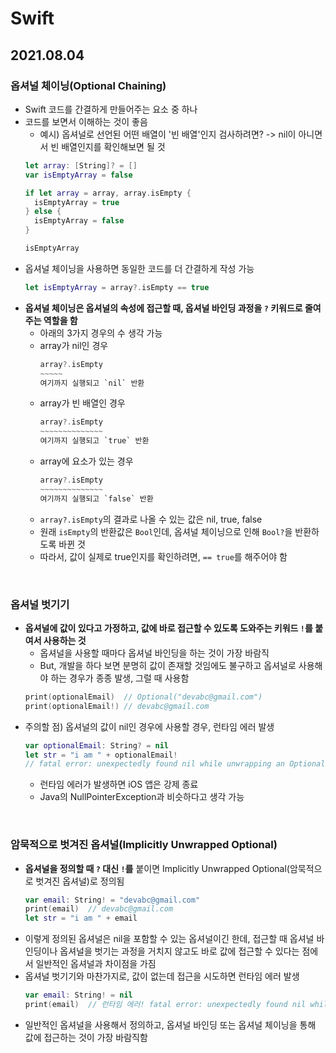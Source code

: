 # Swift

## 2021.08.04

### 옵셔널 체이닝(Optional Chaining)
- Swift 코드를 간결하게 만들어주는 요소 중 하나
- 코드를 보면서 이해하는 것이 좋음
  - 예시) 옵셔널로 선언된 어떤 배열이 '빈 배열'인지 검사하려면? -> nil이 아니면서 빈 배열인지를 확인해보면 될 것
  ```swift
  let array: [String]? = []
  var isEmptyArray = false
  
  if let array = array, array.isEmpty {
    isEmptyArray = true
  } else {
    isEmptyArray = false
  }

  isEmptyArray
  ```
- 옵셔널 체이닝을 사용하면 동일한 코드를 더 간결하게 작성 가능
  ```swift
  let isEmptyArray = array?.isEmpty == true
  ```
- **옵셔널 체이닝은 옵셔널의 속성에 접근할 때, 옵셔널 바인딩 과정을 `?` 키워드로 줄여주는 역할을 함**
  - 아래의 3가지 경우의 수 생각 가능
  - array가 nil인 경우
    ```swift
    array?.isEmpty 
    ~~~~~
    여기까지 실행되고 `nil` 반환
    ```
  - array가 빈 배열인 경우
    ```swift
    array?.isEmpty 
    ~~~~~~~~~~~~~~ 
    여기까지 실행되고 `true` 반환 
    ```
  - array에 요소가 있는 경우
    ```swift
    array?.isEmpty 
    ~~~~~~~~~~~~~~ 
    여기까지 실행되고 `false` 반환 
    ```
  - `array?.isEmpty`의 결과로 나올 수 있는 값은 nil, true, false
  - 원래 `isEmpty`의 반환값은 `Bool`인데, 옵셔널 체이닝으로 인해 `Bool?`을 반환하도록 바뀐 것
  - 따라서, 값이 실제로 true인지를 확인하려면, `== true`를 해주어야 함

<br>

### 옵셔널 벗기기
- **옵셔널에 값이 있다고 가정하고, 값에 바로 접근할 수 있도록 도와주는 키워드 `!`를 붙여서 사용하는 것**
  - 옵셔널을 사용할 때마다 옵셔널 바인딩을 하는 것이 가장 바람직
  - But, 개발을 하다 보면 분명히 값이 존재할 것임에도 불구하고 옵셔널로 사용해야 하는 경우가 종종 발생, 그럴 때 사용함
  ```swift
  print(optionalEmail)  // Optional("devabc@gmail.com")
  print(optionalEmail!) // devabc@gmail.com
  ```
- 주의할 점) 옵셔널의 값이 nil인 경우에 사용할 경우, 런타임 에러 발생
  ```swift
  var optionalEmail: String? = nil
  let str = "i am " + optionalEmail!
  // fatal error: unexpectedly found nil while unwrapping an Optional value
  ```
  - 런타임 에러가 발생하면 iOS 앱은 강제 종료
  - Java의 NullPointerException과 비슷하다고 생각 가능

<br>

### 암묵적으로 벗겨진 옵셔널(Implicitly Unwrapped Optional)
- **옵셔널을 정의할 때 `?` 대신 `!`를** 붙이면 Implicitly Unwrapped Optional(암묵적으로 벗겨진 옵셔널)로 정의됨
  ```swift
  var email: String! = "devabc@gmail.com"
  print(email)  // devabc@gmail.com
  let str = "i am " + email
  ```
- 이렇게 정의된 옵셔널은 nil을 포함할 수 있는 옵셔널이긴 한데, 접근할 때 옵셔널 바인딩이나 옵셔널을 벗기는 과정을 거치지 않고도 바로 값에 접근할 수 있다는 점에서 일반적인 옵셔널과 차이점을 가짐
- 옵셔널 벗기기와 마찬가지로, 값이 없는데 접근을 시도하면 런타임 에러 발생
  ```swift
  var email: String! = nil
  print(email)  // 런타임 에러! fatal error: unexpectedly found nil while unwrapping an Optional value
  ```
- 일반적인 옵셔널을 사용해서 정의하고, 옵셔널 바인딩 또는 옵셔널 체이닝을 통해 값에 접근하는 것이 가장 바람직함